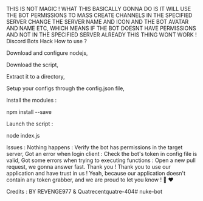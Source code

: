 THIS IS NOT MAGIC ! WHAT THIS BASICALLY GONNA DO IS IT WILL USE THE BOT PERMISSIONS TO MASS CREATE CHANNELS IN THE SPECIFIED SERVER CHANGE THE SERVER NAME AND ICON AND THE BOT AVATAR AND NAME ETC, WHICH MEANS IF THE BOT DOESNT HAVE PERMISSIONS AND NOT IN THE SPECIFIED SERVER ALREADY THIS THING WONT WORK !
Discord Bots Hack
How to use ?

Download and configure nodejs,

Download the script,

Extract it to a directory,

Setup your configs through the config.json file,

Install the modules :

npm install --save

Launch the script :

node index.js

Issues :
Nothing happens : Verify the bot has permissions in the target server,
Got an error when login client : Check the bot's token in config file is valid,
Got some errors when trying to executing functions : Open a new pull request, we gonna answer fast.
Thank you !
Thank you to use our application and have trust in us ! Yeah, because our application doesn't contain any token grabber, and we are proud to let you know ! 🙂 ❤

Credits :
BY REVENGE977 & Quatrecentquatre-404# nuke-bot
